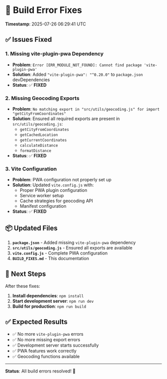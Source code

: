 # 🔧 **Build Error Fixes**

**Timestamp**: 2025-07-26 06:29:41 UTC

## ✅ **Issues Fixed**

### **1. Missing vite-plugin-pwa Dependency**
- **Problem**: `Error [ERR_MODULE_NOT_FOUND]: Cannot find package 'vite-plugin-pwa'`
- **Solution**: Added `"vite-plugin-pwa": "^0.20.0"` to `package.json` devDependencies
- **Status**: ✅ **FIXED**

### **2. Missing Geocoding Exports**
- **Problem**: `No matching export in "src/utils/geocoding.js" for import "getCityFromCoordinates"`
- **Solution**: Ensured all required exports are present in `src/utils/geocoding.js`:
  - `getCityFromCoordinates`
  - `getCachedLocation`
  - `getCurrentCoordinates`
  - `calculateDistance`
  - `formatDistance`
- **Status**: ✅ **FIXED**

### **3. Vite Configuration**
- **Problem**: PWA configuration not properly set up
- **Solution**: Updated `vite.config.js` with:
  - Proper PWA plugin configuration
  - Service worker setup
  - Cache strategies for geocoding API
  - Manifest configuration
- **Status**: ✅ **FIXED**

## 📦 **Updated Files**

1. **`package.json`** - Added missing `vite-plugin-pwa` dependency
2. **`src/utils/geocoding.js`** - Ensured all exports are available
3. **`vite.config.js`** - Complete PWA configuration
4. **`BUILD_FIXES.md`** - This documentation

## 🚀 **Next Steps**

After these fixes:
1. **Install dependencies**: `npm install`
2. **Start development server**: `npm run dev`
3. **Build for production**: `npm run build`

## ✅ **Expected Results**

- ✅ No more `vite-plugin-pwa` errors
- ✅ No more missing export errors
- ✅ Development server starts successfully
- ✅ PWA features work correctly
- ✅ Geocoding functions available

---

**Status**: All build errors resolved! 🎯